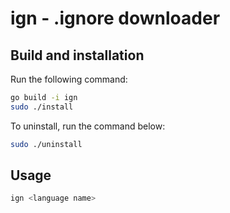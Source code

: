 # ign - .ignore downloader

## Build and installation

Run the following command:

```bash
go build -i ign
sudo ./install
```

To uninstall, run the command below:

```bash
sudo ./uninstall
```

## Usage

```bash
ign <language name>
```
